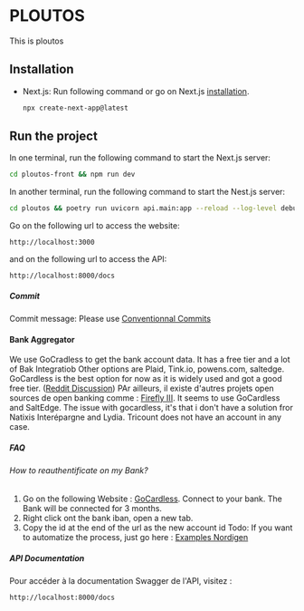 # PLOUTOS
This is ploutos


## Installation

- Next.js: Run following command or go on Next.js [installation](https://nextjs.org/docs/app/getting-started/installation).
    ```bash
    npx create-next-app@latest
    ```

## Run the project

In one terminal, run the following command to start the Next.js server:
```bash
cd ploutos-front && npm run dev 
```

In another terminal, run the following command to start the Nest.js server:
```bash
cd ploutos && poetry run uvicorn api.main:app --reload --log-level debug
```
Go on the following url to access the website:
```
http://localhost:3000
```
and on the following url to access the API:
```
http://localhost:8000/docs
```

##### Commit
Commit message: Please use [Conventionnal Commits](https://www.conventionalcommits.org/en/v1.0.0/)


#### Bank Aggregator

We use GoCradless to get the bank account data. It has a free tier and a lot of Bak Integratiob 
Other options are Plaid, Tink.io, powens.com, saltedge.
GoCardless is the best option for now as it is widely used and got a good free tier. ([Reddit Discussion](https://www.reddit.com/r/vosfinances/comments/1f3zw6j/liste_des_transactions_via_api_open_banking/)) 
PAr ailleurs, il existe d'autres projets open sources de open banking comme : [Firefly III](https://www.firefly-iii.org/). It seems to use GoCardless and SaltEdge. 
The issue with gocardless, it's that i don't have a solution fror Natixis Interépargne and Lydia. Tricount does not have an account in any case. 


##### FAQ

###### How to reauthentificate on my Bank? 
1. Go on the following Website : [GoCardless](https://bankaccountdata.gocardless.com/data/). Connect to your bank. The Bank will be connected for 3 months. 
2. Right click ont the bank iban, open a new tab. 
3. Copy the id at the end of the url as the new account id
Todo: If you want to automatize the process, just go here : [Examples Nordigen](https://github.com/nordigen/nordigen-python/blob/master/example/app.py)


##### API Documentation

Pour accéder à la documentation Swagger de l'API, visitez :
```
http://localhost:8000/docs
```

